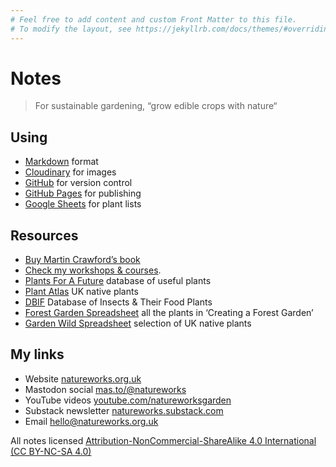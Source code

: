 ```yaml
---
# Feel free to add content and custom Front Matter to this file.
# To modify the layout, see https://jekyllrb.com/docs/themes/#overriding-theme-defaults
---
```

# Notes

> For sustainable gardening, “grow edible crops with nature“

## Using

* [Markdown](https://en.wikipedia.org/wiki/Markdown) format
* [Cloudinary](https://cloudinary.com) for images
* [GitHub](https://github.com/growdigital/) for version control
* [GitHub Pages](https://docs.github.com/en/pages) for publishing
* [Google Sheets](https://docs.google.com/spreadsheets/) for plant lists

## Resources

* [Buy Martin Crawford’s book](https://www.agroforestry.co.uk/product/creating-a-forest-garden-2/)
* [Check my workshops & courses](https://www.natureworks.org.uk/course/).
* [Plants For A Future](https://pfaf.org/user/Default.aspx) database of useful plants
* [Plant Atlas](https://plantatlas.brc.ac.uk/) UK native plants
* [DBIF](http://dbif.brc.ac.uk/hosts.aspx) Database of Insects & Their Food Plants
* [Forest Garden Spreadsheet](https://bit.ly/forest-garden-spreadsheet) all the plants in ‘Creating a Forest Garden’
* [Garden Wild Spreadsheet](https://bit.ly/garden-wild-spreadsheet) selection of UK native plants

## My links

* Website [natureworks.org.uk](https://www.natureworks.org.uk/)
* Mastodon social [mas.to/@natureworks](https://mas.to/@natureworks)
* YouTube videos [youtube.com/natureworksgarden](https://youtube.com/natureworksgarden)
* Substack newsletter [natureworks.substack.com](https://)
* Email <hello@natureworks.org.uk>

All notes licensed [Attribution-NonCommercial-ShareAlike 4.0 International (CC BY-NC-SA 4.0)](https://creativecommons.org/licenses/by-nc-sa/4.0/)

<!-- Same content as README.md!! -->
